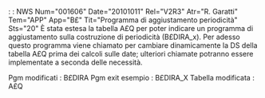  :  : NWS Num="001606" Date="20101011" Rel="V2R3" Atr="R. Garatti" Tem="APP" App="B£" Tit="Programma di aggiustamento periodicità" Sts="20"
È stata estesa la tabella A£Q per poter indicare un programma di aggiustamento sulla costruzione di periodicità (B£DIRA_x).
Per adesso questo programma viene chiamato per cambiare dinamicamente la DS della tabella A£Q prima dei calcoli sulle date; ulteriori chiamate potranno essere implementate a seconda delle necessità.

Pgm modificati :  B£DIRA
Pgm exit esempio :  B£DIRA_X
Tabella modificata :  A£Q
